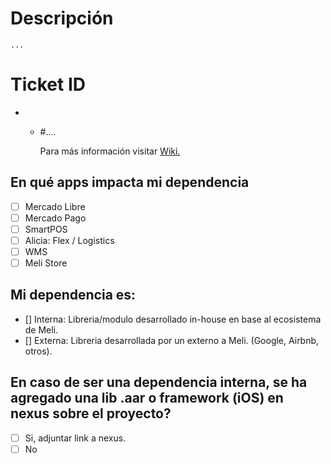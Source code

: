 # Descripción
    ...
# Ticket ID
- - #....

    Para más información visitar [Wiki.](https://sites.google.com/mercadolibre.com/mobile/arquitectura/allowlist) 

## En qué apps impacta mi dependencia
- [ ] Mercado Libre
- [ ] Mercado Pago
- [ ] SmartPOS
- [ ] Alicia: Flex / Logistics
- [ ] WMS
- [ ] Meli Store

## Mi dependencia es:
- [] Interna: Libreria/modulo desarrollado in-house en base al ecosistema de Meli.
- [] Externa: Libreria desarrollada por un externo a Meli. (Google, Airbnb, otros).

## En caso de ser una dependencia interna, se ha agregado una lib .aar o framework (iOS) en nexus sobre el proyecto?
- [ ] Si, adjuntar link a nexus.
- [ ] No